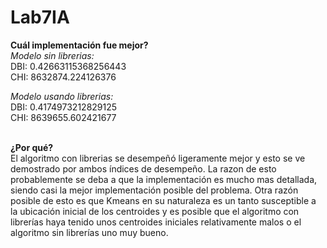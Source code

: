# Lab7IA

**Cuál implementación fue mejor?** <br>
*Modelo sin librerias:* <br>
DBI:  0.42663115368256443 <br>
CHI: 8632874.224126376 <br>

*Modelo usando librerias:* <br>
DBI: 0.4174973212829125 <br>
CHI: 8639655.602421677 <br><br>

**¿Por qué?** <br>
El algoritmo con librerias se desempeñó ligeramente mejor y esto se ve demostrado por ambos índices de desempeño. La razon de esto probablemente se deba a que la implementación es mucho mas detallada, siendo casi la mejor implementación posible del problema. Otra razón posible de esto es que Kmeans en su naturaleza es un tanto susceptible a la ubicación inicial de los centroides y es posible que el algoritmo con librerías haya tenido unos centroides iniciales relativamente malos o el algoritmo sin librerías uno muy bueno. <br><br>